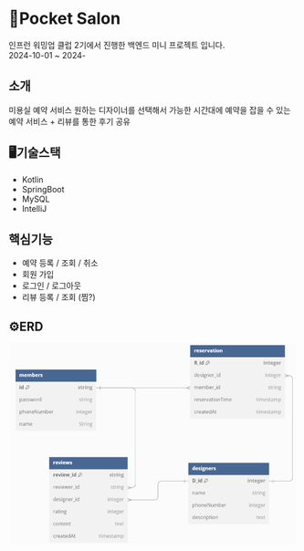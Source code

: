 # 💇Pocket Salon
인프런 워밍업 클럽 2기에서 진행한 백엔드 미니 프로젝트 입니다. <br/>
2024-10-01 ~ 2024-

## 소개
미용실 예약 서비스
원하는 디자이너를 선택해서 가능한 시간대에 예약을 잡을 수 있는 예약 서비스 + 리뷰를 통한 후기 공유 

## 🖥️기술스택
- Kotlin
- SpringBoot
- MySQL
- IntelliJ

## 핵심기능
- 예약 등록 / 조회 / 취소
- 회원 가입
- 로그인 / 로그아웃
- 리뷰 등록 / 조회 (찜?)

## ⚙️ERD
![데이터베이스 ERD](./데이터베이스_erd.png)
